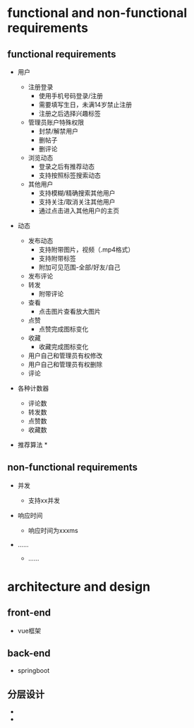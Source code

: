 # functional and non-functional requirements

## functional requirements


* 用户
  * 注册登录
    * 使用手机号码登录/注册
    * 需要填写生日，未满14岁禁止注册
    * 注册之后选择兴趣标签
  * 管理员账户特殊权限
    * 封禁/解禁用户
    * 删帖子
    * 删评论
  * 浏览动态
    * 登录之后有推荐动态
    * 支持按照标签搜索动态
  * 其他用户
    * 支持模糊/精确搜索其他用户
    * 支持关注/取消关注其他用户
    * 通过点击进入其他用户的主页


* 动态
  * 发布动态
    * 支持附带图片，视频（.mp4格式）
    * 支持附带标签
    * 附加可见范围-全部/好友/自己
  * 发布评论
  * 转发
    * 附带评论
  * 查看
    * 点击图片查看放大图片
  * 点赞
    * 点赞完成图标变化
  * 收藏
    * 收藏完成图标变化
  * 用户自己和管理员有权修改
  * 用户自己和管理员有权删除
  * 评论


* 各种计数器
  * 评论数
  * 转发数
  * 点赞数
  * 收藏数


* 推荐算法
  * 


## non-functional requirements


* 并发
  * 支持xx并发


* 响应时间
  * 响应时间为xxxms

* ……
  * ……

# architecture and design


## front-end

* vue框架

## back-end

* springboot

## 分层设计

* 
* 
